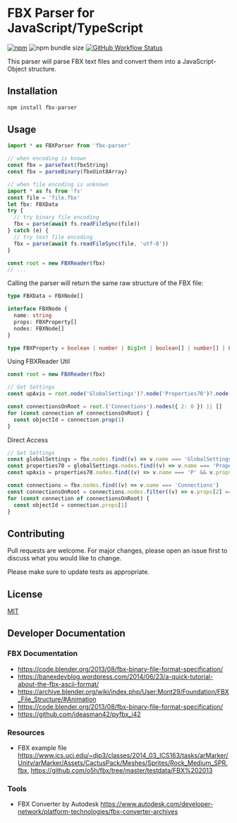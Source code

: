 # FBX Parser for JavaScript/TypeScript

[![npm](https://img.shields.io/npm/v/fbx-parser)](https://www.npmjs.com/package/fbx-parser)
![npm bundle size](https://img.shields.io/bundlephobia/minzip/fbx-parser)
[![GitHub Workflow Status](https://img.shields.io/github/workflow/status/picode7/fbx-parser/CI)](https://github.com/picode7/fbx-parser/actions)

This parser will parse FBX text files and convert them into a JavaScript-Object structure.

## Installation

```bash
npm install fbx-parser
```

## Usage

```ts
import * as FBXParser from 'fbx-parser'

// when encoding is known
const fbx = parseText(fbxString)
const fbx = parseBinary(fbxUint8Array)

// when file encoding is unknown
import * as fs from 'fs'
const file = 'file.fbx'
let fbx: FBXData
try {
  // try binary file encoding
  fbx = parse(await fs.readFileSync(file))
} catch (e) {
  // try text file encoding
  fbx = parse(await fs.readFileSync(file, 'utf-8'))
}

const root = new FBXReader(fbx)
// ...
```

Calling the parser will return the same raw structure of the FBX file:

```ts
type FBXData = FBXNode[]

interface FBXNode {
  name: string
  props: FBXProperty[]
  nodes: FBXNode[]
}

type FBXProperty = boolean | number | BigInt | boolean[] | number[] | BigInt[] | string
```

Using FBXReader Util

```ts
const root = new FBXReader(fbx)

// Get Settings
const upAxis = root.node('GlobalSettings')?.node('Properties70')?.node('P', { 0: 'UpAxis' })?.prop(4, 'number')

const connectionsOnRoot = root.('Connections').nodes({ 2: 0 }) || []
for (const connection of connectionsOnRoot) {
  const objectId = connection.prop(1)
}
```

Direct Access

```ts
// Get Settings
const globalSettings = fbx.nodes.find((v) => v.name === 'GlobalSettings')
const properties70 = globalSettings.nodes.find((v) => v.name === 'Properties70')
const upAxis = properties70.nodes.find((v) => v.name === 'P' && v.props[0] === '"UpAxis"').properties[4]

const connections = fbx.nodes.find((v) => v.name === 'Connections')
const connectionsOnRoot = connections.nodes.filter((v) => v.props[2] === '0')
for (const connection of connectionsOnRoot) {
  const objectId = connection.props[1]
}
```

## Contributing

Pull requests are welcome. For major changes, please open an issue first to discuss what you would like to change.

Please make sure to update tests as appropriate.

## License

[MIT](/LICENSE)

## Developer Documentation

### FBX Documentation

- <https://code.blender.org/2013/08/fbx-binary-file-format-specification/>
- <https://banexdevblog.wordpress.com/2014/06/23/a-quick-tutorial-about-the-fbx-ascii-format/>
- <https://archive.blender.org/wiki/index.php/User:Mont29/Foundation/FBX_File_Structure/#Animation>
- <https://code.blender.org/2013/08/fbx-binary-file-format-specification/>
- <https://github.com/ideasman42/pyfbx_i42>

### Resources

- FBX example file <https://www.ics.uci.edu/~djp3/classes/2014_03_ICS163/tasks/arMarker/Unity/arMarker/Assets/CactusPack/Meshes/Sprites/Rock_Medium_SPR.fbx>, <https://github.com/o5h/fbx/tree/master/testdata/FBX%202013>

### Tools

- FBX Converter by Autodesk <https://www.autodesk.com/developer-network/platform-technologies/fbx-converter-archives>
